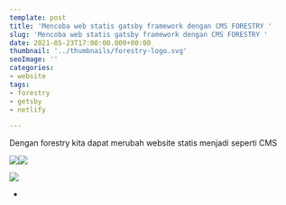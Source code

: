 ```yaml
---
template: post
title: 'Mencoba web statis gatsby framework dengan CMS FORESTRY '
slug: 'Mencoba web statis gatsby framework dengan CMS FORESTRY '
date: 2021-05-23T17:00:00.000+00:00
thumbnail: '../thumbnails/forestry-logo.svg'
seoImage: ''
categories:
- website
tags:
- forestry
- getsby
- netlify

---
```

Dengan forestry kita dapat merubah website statis menjadi seperti CMS

![](/images/forestry-dasboard.JPG)![](/images/forestry-dasboard.PNG)

![](https://cdn.forestry.io/assets/forestry-logotype-pos-c71a6bd237d9199d0457ba2811553997ff5bab0d2cd0e740686ab26c00d9c240.svg)

* 